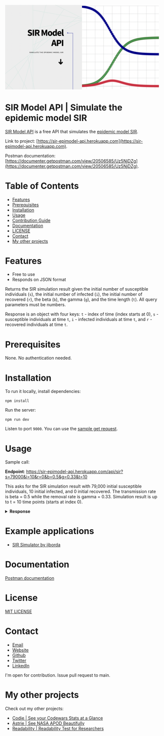 ![Screenshot of Site - 1](public/screenshot.png)

# SIR Model API | Simulate the epidemic model SIR

[SIR Model API](https://sir-epimodel-api.herokuapp.com) is a free API that simulates the [epidemic model SIR](https://en.wikipedia.org/wiki/Compartmental_models_in_epidemiology#The_SIR_model).

Link to project: [https://sir-epimodel-api.herokuapp.com](https://sir-epimodel-api.herokuapp.com).

Postman documentation: [https://documenter.getpostman.com/view/20506585/Uz5NjDZg](https://documenter.getpostman.com/view/20506585/Uz5NjDZg).

# Table of Contents

- [Features](#features)
- [Prerequisites](#prerequisites)
- [Installation](#installation)
- [Usage](#usage)
- [Contribution Guide](#example-applications)
- [Documentation](#documentation)
- [LICENSE](#license)
- [Contact](#contact)
- [My other projects](#my-other-projects)

# Features

- Free to use
- Responds on JSON format

Returns the SIR simulation result given the initial number of susceptible individuals (`s`), the initial number of infected (`i`), the initial number of recovered (`r`), the beta (`b`), the gamma (`g`), and the time length (`t`). All query parameters must be numbers.

Response is an object with four keys: `t` - index of time (index starts at 0), `s` - susceptible individuals at time `t`, `i` - infected individuals at time `t`, and `r` - recovered individuals at time `t`.

# Prerequisites

None. No authentication needed.

# Installation

To run it locally, install dependencies:

```
npm install
```

Run the server:

```
npm run dev
```

Listen to port `9000`. You can use the [sample get request](./requests/get.rest).

# Usage

Sample call:

**Endpoint**:
https://sir-epimodel-api.herokuapp.com/api/sir?s=79000&i=10&r=0&b=0.5&g=0.33&t=10

This asks for the SIR simulation result with 79,000 initial susceptible individuals, 10 initial infected, and 0 initial recovered. The transmission rate is beta = 0.5 while the removal rate is gamma = 0.33. Simulation result is up to t = 10 time points (starts at index 0).

<details>
<summary><b>Response</b></summary>

```json
{
	"t": [0, 1, 2, 3, 4, 5, 6, 7, 8, 9],
	"s": [
		79000, 78995, 78989.15, 78982.31, 78974.31, 78964.95, 78954, 78941.19,
		78926.21, 78908.7
	],
	"i": [10, 11.7, 13.69, 16.01, 18.73, 21.91, 25.63, 29.98, 35.06, 41],
	"r": [0, 3.3, 7.16, 11.68, 16.96, 23.14, 30.37, 38.83, 48.72, 60.29]
}
```

</details>

# Example applications

- [SIR Simulator by ijborda](https://imarijoyborda.com/sir-simulator/)

# Documentation

[Postman documentation](https://documenter.getpostman.com/view/20506585/Uz5NjDZg)

# License

[MIT LICENSE](./LICENSE)

# Contact

- [Email](mailto:imari.borda2018@gmail.com)
- [Website](https://imarijoyborda.com/)
- [Github](https://github.com/ijborda)
- [Twitter](https://twitter.com/ijborda)
- [LinkedIn](https://www.linkedin.com/in/ijborda/)

I'm open for contribution. Issue pull request to main.

# My other projects

Check out my other projects:

- [Codie | See your Codewars Stats at a Glance](https://github.com/ijborda/codie)
- [Astrie | See NASA APOD Beautifully](https://github.com/ijborda/astrie)
- [Readability | Readability Test for Researchers](https://github.com/ijborda/readability)
